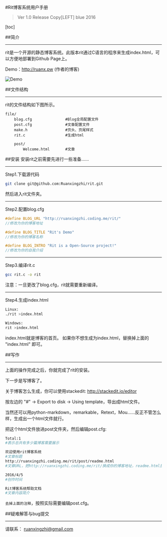 #Rit博客系统用户手册

>Ver 1.0 Release
>Copy[LEFT] blue 2016


[toc]

##简介

---
rit是一个开源的静态博客系统。此版本rit通过C语言的程序来生成index.html，可以方便地部署到Github Page上。

Demo：http://ruanx.pw (作者的博客)

![Demo](http://i3.piimg.com/c53d7a00d469bbbe.png)

##文件结构

---
rit的文件结构如下图所示。
```
file/
    blog.cfg               #Blog全局配置文件
    post.cfg               #文章配置文件
    make.h                 #页头、页尾样式
    rit.c                  #生成html
    
    post/
        Welcome.html       #文章
```


##安装
安装rit之前需要先进行一些准备……

***
Step1.下载源代码
```bash
git clone git@github.com:Ruanxingzhi/rit.git
```
然后进入rit文件夹。

***

Step2.配置blog.cfg

```C
#define BLOG_URL "http://ruanxingzhi.coding.me/rit/"
//修改为你的博客地址

#define BLOG_TITLE "Rit's Demo"
//修改为你的博客名称

#define BLOG_INTRO "Rit is a Open-Source project!"
//修改为你的自我介绍
```

***

Step3.编译rit.c

```bash
gcc rit.c -o rit
```

注意：一旦更改了blog.cfg，rit就需要重新编译。

***

Step4.生成index.html

```bash
Linux:
./rit >index.html

Windows:
rit >index.html
```

index.html就是博客的首页。
如果你不想生成为index.html，替换掉上面的 "index.html" 即可。

##写作

---
上面的操作完成之后，你就完成了rit的安装。

下一步是写博客了。

关于博客怎么生成，你可以使用stackedit:
http://stackedit.io/editor

按左边的 "#" -> Export to disk -> Using template，导出成html文件。

当然还可以用python-markdown，remarkable，Retext，Mou……反正不管怎么样，生成出一个html文件就行。

把这个html文件放进post文件夹，然后编辑post.cfg:

```bash
Total:1
#表示总共有多少篇博客需要展示

欢迎使用rit博客系统									
#文章标题
http://ruanxingzhi.coding.me/rit/post/readme.html
#文章URL，把http://ruanxingzhi.coding.me/rit/换成你的博客地址，readme.html换成你的文章名称；也可以链接到别的网页，作一篇转载。

2016/4/5
#创作时间

Rit博客系统帮助文档
#文章内容简介
```

``去掉上面的注释``，按照实际需要编辑post.cfg。


##疑难解答与bug提交
***
请联系： ruanxingzhi@gmail.com


